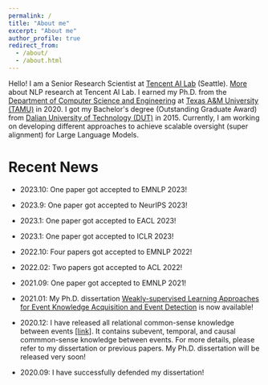 ```yaml
---
permalink: /
title: "About me"
excerpt: "About me"
author_profile: true
redirect_from: 
  - /about/
  - /about.html
---
```


Hello! I am a Senior Research Scientist at <a href="https://ai.tencent.com/ailab/en/index">Tencent AI Lab</a> (Seattle). <a href="https://ai.tencent.com/ailab/nlp/en/index.html">More</a> about NLP research at Tencent AI Lab. I earned my Ph.D. from the <a href="https://engineering.tamu.edu/cse">Department of Computer Science and Engineering</a> at <a href="https://www.tamu.edu/">Texas A&M University (TAMU)</a> in 2020. I got my Bachelor's degree (Outstanding Graduate Award) from <a href="http://www.dlut.edu.cn/">Dalian University of Technology (DUT)</a> in 2015. Currently, I am working on developing different approaches to achieve scalable oversight (super alignment) for Large Language Models.


Recent News
======
* 2023.10: One paper got accepted to EMNLP 2023!

* 2023.9: One paper got accepted to NeurIPS 2023!

* 2023.1: One paper got accepted to EACL 2023!

* 2023.1: One paper got accepted to ICLR 2023!

* 2022.10: Four papers got accepted to EMNLP 2022!

* 2022.02: Two papers got accepted to ACL 2022!

* 2021.09: One paper got accepted to EMNLP 2021!

* 2021.01: My Ph.D. dissertation <a href="https://oaktrust.library.tamu.edu/handle/1969.1/192786">Weakly-supervised Learning Approaches for Event Knowledge Acquisition and Event Detection</a> is now available!

* 2020.12: I have released all relational common-sense knowledge between events <a href="https://github.com/wenlinyao/EventCommonSenseKnowledge_dissertation">[link]</a>. It contains subevent, temporal, and causal commmon-sense knowledge between events. For more details, please refer to my dissertation or previous papers. My Ph.D. dissertation will be released very soon!<br>

* 2020.09: I have successfully defended my dissertation!<br>